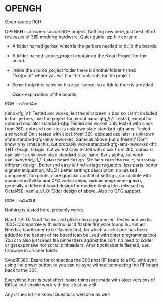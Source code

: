 # OPENGH
Open source RGH

OPENGH is an open source RGH project. Nothing new here, just best effort resleases of 360 modding hardware.
Quick guide:
zip file contain:
- A folder named gerber, which is the gerbers needed to build the boards.
- A folder named source_project containing the Kicad Project for the board.
- Inside the source_project folder there is another folder named "footprint" where you will find the footprints for the project
- Some footprints came with a nazi lisense, so a link to them is provided

  Quick explanation of the boards

RGH - xc2c64a:

nano-qfg_V1: Tested and works, but the silkscreen is bad so it isn't included in the gerbers, use the project for pinout
nano-qfg_V2: Tested, except for onboard oscilator
standard-qfg: Tested and works! Only tested with  clock from 360, obboard oscilator is unknown state 
standard-qfg-ams: Tested and works! Only tested with  clock from 360, obboard oscilator is unknown state
standard-qfg-ams-reworked: Same as above, but different? Don't know why I made this, but probably works 
standard-qfg-ams-reworked-tht: THT design, 0 logic, but works! Only tested with  clock from 360, obboard oscilator is unknown state
standard-size-nano: Early alpha, but work
vanilla-hybrid_v1_1: Latest board design. Similar size to the rev. c, but totaly different design. Better and easy to find voltage reguators, less parts, better signal manipulation, MUCH better settings description, no unused component footprints, more granular control of settings, compatible with standard xc2c64a and QFG verion chips, vertical programming port, generally a different board design for modern timing files released by Octal450.
vanilla_v1_0: Older design of above. Also no QFG support.

RGH - xc2c128:

Nothing is tested here, probably works.


Nand_CPLD:
Nand flasher and glitch chip programmer. Tested and works 100%! Compatible with matrix nand flasher firmware found in Jrunner. Needs a bootloader to be flashed first, for which a pickit port has been added to the bottom of the board (can be used with ohter programmes too). You can also just press the pinheaders against the port, no need to solder or get expensive horizontal pinheaders. After bootloader is flashed, use firmware in Jrunner folder.

SyncRF360:
Board for connecting the 360 phat RF board to a PC, with sync using the power button so you can re-sync without connecting the RF board back to the 360.

Everything here is best effort, some things are made with older versions of KiCad, but should work with the latest as well.

Any issues let me know! Questions welcome as well!

